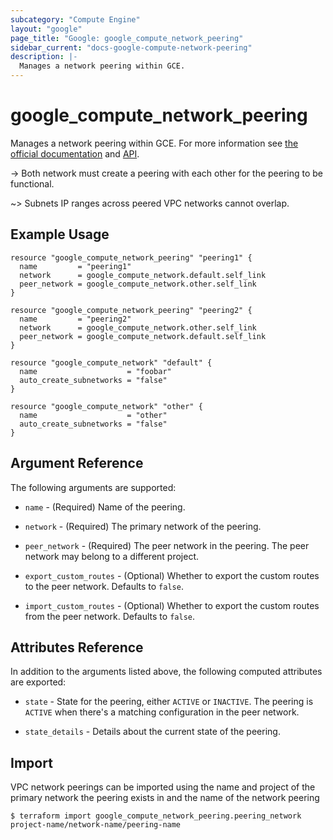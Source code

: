 ```yaml
---
subcategory: "Compute Engine"
layout: "google"
page_title: "Google: google_compute_network_peering"
sidebar_current: "docs-google-compute-network-peering"
description: |-
  Manages a network peering within GCE.
---
```


# google\_compute\_network\_peering

Manages a network peering within GCE. For more information see
[the official documentation](https://cloud.google.com/compute/docs/vpc/vpc-peering)
and
[API](https://cloud.google.com/compute/docs/reference/latest/networks).

-> Both network must create a peering with each other for the peering
to be functional.

~> Subnets IP ranges across peered VPC networks cannot overlap.

## Example Usage

```hcl
resource "google_compute_network_peering" "peering1" {
  name         = "peering1"
  network      = google_compute_network.default.self_link
  peer_network = google_compute_network.other.self_link
}

resource "google_compute_network_peering" "peering2" {
  name         = "peering2"
  network      = google_compute_network.other.self_link
  peer_network = google_compute_network.default.self_link
}

resource "google_compute_network" "default" {
  name                    = "foobar"
  auto_create_subnetworks = "false"
}

resource "google_compute_network" "other" {
  name                    = "other"
  auto_create_subnetworks = "false"
}
```

## Argument Reference

The following arguments are supported:

* `name` - (Required) Name of the peering.

* `network` - (Required) The primary network of the peering.

* `peer_network` - (Required) The peer network in the peering. The peer network
may belong to a different project.

* `export_custom_routes` - (Optional)
Whether to export the custom routes to the peer network. Defaults to `false`.

* `import_custom_routes` - (Optional)
Whether to export the custom routes from the peer network. Defaults to `false`.

## Attributes Reference

In addition to the arguments listed above, the following computed attributes are
exported:

* `state` - State for the peering, either `ACTIVE` or `INACTIVE`. The peering is
`ACTIVE` when there's a matching configuration in the peer network.

* `state_details` - Details about the current state of the peering.

## Import

VPC network peerings can be imported using the name and project of the primary network the peering exists in and the name of the network peering

```
$ terraform import google_compute_network_peering.peering_network project-name/network-name/peering-name
```
